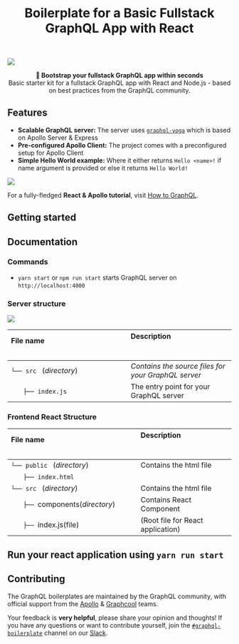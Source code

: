 <h1 align="center"><strong>Boilerplate for a Basic Fullstack GraphQL App with React</strong></h1>

<br />

![](https://imgur.com/ousyQaC.png)

<div align="center"><strong>🚀 Bootstrap your fullstack GraphQL app within seconds</strong></div>
<div align="center">Basic starter kit for a fullstack GraphQL app with React and Node.js - based on best practices from the GraphQL community.</div>

## Features

- **Scalable GraphQL server:** The server uses [`graphql-yoga`](https://github.com/prisma/graphql-yoga) which is based on Apollo Server & Express
- **Pre-configured Apollo Client:** The project comes with a preconfigured setup for Apollo Client
- **Simple Hello World example:** Where it either returns `Hello <name>!` if name argument is provided or else it returns `Hello World!`

![](https://i.imgur.com/Ip2ZXSC.png)

For a fully-fledged **React & Apollo tutorial**, visit [How to GraphQL](https://www.howtographql.com/react-apollo/0-introduction/).

## Getting started

## Documentation

### Commands

* `yarn start` or `npm run start` starts GraphQL server on `http://localhost:4000`

### Server structure

![](https://i.imgur.com/fMO23xJ.png)


| File name 　　　　　　　　　　　　　　| Description 　　　　　　　　<br><br>| 
| :--  | :--         |
| `└── src ` (_directory_) | _Contains the source files for your GraphQL server_ |
| `　　├── index.js` | The entry point for your GraphQL server |

### Frontend React Structure

| File name 　　　　　　　　　　　　　　| Description 　　　　　　　　<br><br>| 
| :--  | :--         |
| `└── public ` (_directory_) | Contains the html file   |
| `　　├── index.html` 
| `└── src ` (_directory_) | Contains the html file   |
| `　　├── `components(_directory_)| Contains React Component
| `　　├── `index.js(file)|(Root file for React application)

## Run your react application using `yarn run start`

## Contributing

The GraphQL boilerplates are maintained by the GraphQL community, with official support from the [Apollo](https://dev-blog.apollodata.com) & [Graphcool](https://blog.graph.cool/) teams.

Your feedback is **very helpful**, please share your opinion and thoughts! If you have any questions or want to contribute yourself, join the [`#graphql-boilerplate`](https://graphcool.slack.com/messages/graphql-boilerplate) channel on our [Slack](https://graphcool.slack.com/).
